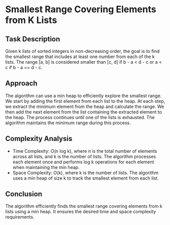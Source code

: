 # Smallest Range Covering Elements from K Lists

## Task Description
Given k lists of sorted integers in non-decreasing order, the goal is to find the smallest range that includes at least one number from each of the k lists. The range [a, b] is considered smaller than [c, d] if b - a < d - c or a < c if b - a == d - c.

## Approach
The algorithm can use a min heap to efficiently explore the smallest range. We start by adding the first element from each list to the heap. At each step, we extract the minimum element from the heap and calculate the range. We then add the next element from the list containing the extracted element to the heap. The process continues until one of the lists is exhausted. The algorithm maintains the minimum range during this process.

## Complexity Analysis
- Time Complexity: O(n log k), where n is the total number of elements across all lists, and k is the number of lists. The algorithm processes each element once and performs log k operations for each element when maintaining the min heap.
- Space Complexity: O(k), where k is the number of lists. The algorithm uses a min heap of size k to track the smallest element from each list.

## Conclusion
The algorithm efficiently finds the smallest range covering elements from k lists using a min heap. It ensures the desired time and space complexity requirements.
